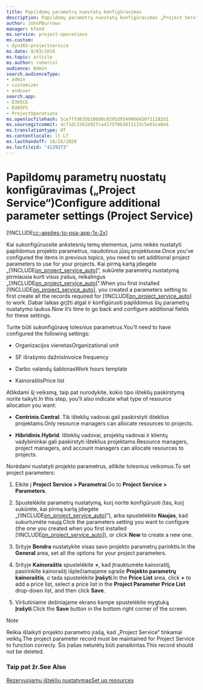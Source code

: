 ```yaml
---
title: Papildomų parametrų nuostatų konfigūravimas
description: Papildomų parametrų nuostatų konfigūravimas „Project Service“
author: JohnPBurrows
manager: kfend
ms.service: project-operations
ms.custom:
- dyn365-projectservice
ms.date: 8/03/2018
ms.topic: article
ms.author: ruhercul
audience: Admin
search.audienceType:
- admin
- customizer
- enduser
search.app:
- D365CE
- D365PS
- ProjectOperations
ms.openlocfilehash: 5ce7ffd635b10689c8295d9349966450f11282d1
ms.sourcegitcommit: 4cf1dc1561b92fca4175f0b3813133c5e63ce8e6
ms.translationtype: HT
ms.contentlocale: lt-LT
ms.lasthandoff: 10/28/2020
ms.locfileid: "4129373"
---
```

# <a name="configure-additional-parameter-settings-project-service"></a><span data-ttu-id="ee959-103">Papildomų parametrų nuostatų konfigūravimas („Project Service“)</span><span class="sxs-lookup"><span data-stu-id="ee959-103">Configure additional parameter settings (Project Service)</span></span>

[!INCLUDE[cc-applies-to-psa-app-1x-2x](../includes/cc-applies-to-psa-app-1x-2x.md)]

<span data-ttu-id="ee959-104">Kai sukonfigūruosite ankstesnių temų elementus, jums reikės nustatyti papildomus projekto parametrus, naudotinus jūsų projektuose.</span><span class="sxs-lookup"><span data-stu-id="ee959-104">Once you’ve configured the items in previous topics, you need to set additional project parameters to use for your projects.</span></span> <span data-ttu-id="ee959-105">Kai pirmą kartą įdiegėte „[!INCLUDE[pn_project_service_auto](../includes/pn-project-service-auto.md)]“, sukūrėte parametrų nustatymą pirmiausia kurti visus įrašus, reikalingus „[!INCLUDE[pn_project_service_auto](../includes/pn-project-service-auto.md)]“.</span><span class="sxs-lookup"><span data-stu-id="ee959-105">When you first installed [!INCLUDE[pn_project_service_auto](../includes/pn-project-service-auto.md)], you created a parameters setting to first create all the records required for [!INCLUDE[pn_project_service_auto](../includes/pn-project-service-auto.md)] to work.</span></span> <span data-ttu-id="ee959-106">Dabar laikas grįžti atgal ir konfigūruoti papildomus šių parametrų nustatymo laukus.</span><span class="sxs-lookup"><span data-stu-id="ee959-106">Now it’s time to go back and configure additional fields for these settings.</span></span>  
  
 <span data-ttu-id="ee959-107">Turite būti sukonfigūravę tolesnius parametrus.</span><span class="sxs-lookup"><span data-stu-id="ee959-107">You’ll need to have configured the following settings:</span></span>  
  
-   <span data-ttu-id="ee959-108">Organizacijos vienetas</span><span class="sxs-lookup"><span data-stu-id="ee959-108">Organizational unit</span></span>  
  
-   <span data-ttu-id="ee959-109">SF išrašymo dažnis</span><span class="sxs-lookup"><span data-stu-id="ee959-109">Invoice frequency</span></span>  
  
-   <span data-ttu-id="ee959-110">Darbo valandų šablonas</span><span class="sxs-lookup"><span data-stu-id="ee959-110">Work hours template</span></span>  
  
-   <span data-ttu-id="ee959-111">Kainoraštis</span><span class="sxs-lookup"><span data-stu-id="ee959-111">Price list</span></span>  
 
<span data-ttu-id="ee959-112">Atlikdami šį veiksmą, taip pat nurodykite, kokio tipo išteklių paskirstymą norite taikyti.</span><span class="sxs-lookup"><span data-stu-id="ee959-112">In this step, you’ll also indicate what type of resource allocation you want:</span></span>  
  
- <span data-ttu-id="ee959-113">**Centrinis**.</span><span class="sxs-lookup"><span data-stu-id="ee959-113">**Central**.</span></span> <span data-ttu-id="ee959-114">Tik išteklių vadovai gali paskirstyti išteklius projektams.</span><span class="sxs-lookup"><span data-stu-id="ee959-114">Only resource managers can allocate resources to projects.</span></span>  
  
- <span data-ttu-id="ee959-115">**Hibridinis**.</span><span class="sxs-lookup"><span data-stu-id="ee959-115">**Hybrid**.</span></span> <span data-ttu-id="ee959-116">Išteklių vadovai, projektų vadovai ir klientų vadybininkai gali paskirstyti išteklius projektams.</span><span class="sxs-lookup"><span data-stu-id="ee959-116">Resource managers, project managers, and account managers can allocate resources to projects.</span></span>  
  
 
<span data-ttu-id="ee959-117">Norėdami nustatyti projekto parametrus, atlikite tolesnius veiksmus.</span><span class="sxs-lookup"><span data-stu-id="ee959-117">To set project parameters:</span></span>  
  
1. <span data-ttu-id="ee959-118">Eikite į **Project Service > Parametrai**.</span><span class="sxs-lookup"><span data-stu-id="ee959-118">Go to **Project Service > Parameters**.</span></span>  
  
2. <span data-ttu-id="ee959-119">Spustelėkite parametrų nustatymą, kurį norite konfigūruoti (tas, kurį sukūrėte, kai pirmą kartą įdiegėte „[!INCLUDE[pn_project_service_auto](../includes/pn-project-service-auto.md)]“), arba spustelėkite **Naujas**, kad sukurtumėte naują.</span><span class="sxs-lookup"><span data-stu-id="ee959-119">Click the parameters setting you want to configure (the one you created when you first installed [!INCLUDE[pn_project_service_auto](../includes/pn-project-service-auto.md)]), or click **New** to create a new one.</span></span>  
  
3. <span data-ttu-id="ee959-120">Srityje **Bendra** nustatykite visas savo projekto parametrų parinktis.</span><span class="sxs-lookup"><span data-stu-id="ee959-120">In the **General** area, set all the options for your project parameters.</span></span>  
  
4. <span data-ttu-id="ee959-121">Srityje **Kainoraštis** spustelėkite **+**, kad įtrauktumėte kainoraštį, pasirinkite kainoraštį išplečiamajame sąraše **Projekto parametrų kainoraštis**, o tada spustelėkite **Įrašyti**.</span><span class="sxs-lookup"><span data-stu-id="ee959-121">In the **Price List** area, click **+** to add a price list, select a price list in the **Project Parameter Price List** drop-down list, and then click **Save**.</span></span>  
  
5. <span data-ttu-id="ee959-122">Viršutiniame dešiniajame ekrano kampe spustelėkite mygtuką **Įrašyti**.</span><span class="sxs-lookup"><span data-stu-id="ee959-122">Click the **Save** button in the bottom right corner of the screen.</span></span>  

> [!NOTE]
> <span data-ttu-id="ee959-123">Reikia išlaikyti projekto parametro įrašą, kad „Project Service“ tinkamai veiktų.</span><span class="sxs-lookup"><span data-stu-id="ee959-123">The project parameter record must be maintained for Project Service to function correcly.</span></span> <span data-ttu-id="ee959-124">Šis įrašas neturėtų būti panaikintas.</span><span class="sxs-lookup"><span data-stu-id="ee959-124">This record should not be deleted.</span></span>

### <a name="see-also"></a><span data-ttu-id="ee959-125">Taip pat žr.</span><span class="sxs-lookup"><span data-stu-id="ee959-125">See Also</span></span>  
 [<span data-ttu-id="ee959-126">Rezervuojamų išteklių nustatymas</span><span class="sxs-lookup"><span data-stu-id="ee959-126">Set up resources</span></span>](../psa/set-up-resources.md)
